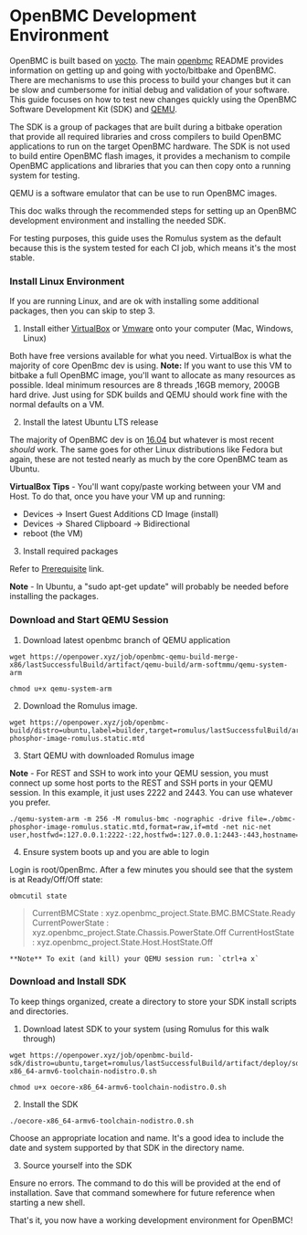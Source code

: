 # OpenBMC Development Environment

OpenBMC is built based on [yocto](https://www.yoctoproject.org/). The main
[openbmc](https://github.com/openbmc/openbmc) README provides information on
getting up and going with yocto/bitbake and OpenBMC. There are mechanisms to use
this process to build your changes but it can be slow and cumbersome for initial
debug and validation of your software. This guide focuses on how to test new
changes quickly using the OpenBMC Software Development Kit (SDK) and
[QEMU](https://www.qemu.org/).

The SDK is a group of packages that are built during a bitbake operation that
provide all required libraries and cross compilers to build OpenBMC applications
to run on the target OpenBMC hardware. The SDK is not used to build entire
OpenBMC flash images, it provides a mechanism to compile OpenBMC applications
and libraries that you can then copy onto a running system for testing.

QEMU is a software emulator that can be use to run OpenBMC images.

This doc walks through the recommended steps for setting up an OpenBMC
development environment and installing the needed SDK.

For testing purposes, this guide uses the Romulus system as the default because
this is the system tested for each CI job, which means it's the most stable.

### Install Linux Environment

If you are running Linux, and are ok with installing some additional packages,
then you can skip to step 3.

1. Install either [VirtualBox](https://www.virtualbox.org/wiki/Downloads) or
[Vmware](https://www.vmware.com/products/workstation-player/workstation-player-evaluation.html)
onto your computer (Mac, Windows, Linux)

  Both have free versions available for what you need. VirtualBox is what the
  majority of core OpenBmc dev is using. **Note:** If you want to use this VM to
  bitbake a full OpenBMC image, you'll want to allocate as many resources as
  possible. Ideal minimum resources are 8 threads ,16GB memory, 200GB hard
  drive. Just using for SDK builds and QEMU should work fine with the normal
  defaults on a VM.

2. Install the latest Ubuntu LTS release

  The majority of OpenBMC dev is on [16.04](http://releases.ubuntu.com/16.04/)
  but whatever is most recent *should* work. The same goes for other Linux
  distributions like Fedora but again, these are not tested nearly as much by
  the core OpenBMC team as Ubuntu.

  **VirtualBox Tips** - You'll want copy/paste working between your VM and Host.
  To do that, once you have your VM up and running:
  - Devices -> Insert Guest Additions CD Image (install)
  - Devices -> Shared Clipboard -> Bidirectional
  - reboot (the VM)

3. Install required packages

  Refer to
  [Prerequisite](https://github.com/openbmc/openbmc/blob/master/README.md#1-prerequisite)
  link.

  **Note** - In Ubuntu, a "sudo apt-get update" will probably be needed before
  installing the packages.

### Download and Start QEMU Session

1. Download latest openbmc branch of QEMU application

  ```
  wget https://openpower.xyz/job/openbmc-qemu-build-merge-x86/lastSuccessfulBuild/artifact/qemu-build/arm-softmmu/qemu-system-arm

  chmod u+x qemu-system-arm
  ```

2. Download the Romulus image.

  ```
  wget https://openpower.xyz/job/openbmc-build/distro=ubuntu,label=builder,target=romulus/lastSuccessfulBuild/artifact/deploy/images/romulus/obmc-phosphor-image-romulus.static.mtd
  ```

3. Start QEMU with downloaded Romulus image

  **Note** - For REST and SSH to work into your QEMU session, you must connect
  up some host ports to the REST and SSH ports in your QEMU session. In this
  example, it just uses 2222 and 2443. You can use whatever you prefer.
  ```
  ./qemu-system-arm -m 256 -M romulus-bmc -nographic -drive file=./obmc-phosphor-image-romulus.static.mtd,format=raw,if=mtd -net nic-net user,hostfwd=:127.0.0.1:2222-:22,hostfwd=:127.0.0.1:2443-:443,hostname=qemu
  ```

4. Ensure system boots up and you are able to login

  Login is root/0penBmc. After a few minutes you should see that the system is
  at Ready/Off/Off state:

  `obmcutil state`

  > CurrentBMCState     : xyz.openbmc_project.State.BMC.BMCState.Ready
  > CurrentPowerState   : xyz.openbmc_project.State.Chassis.PowerState.Off
  > CurrentHostState    : xyz.openbmc_project.State.Host.HostState.Off

    **Note** To exit (and kill) your QEMU session run: `ctrl+a x`

### Download and Install SDK

To keep things organized, create a directory to store your SDK install scripts
and directories.

1. Download latest SDK to your system (using Romulus for this walk through)

  ```
  wget https://openpower.xyz/job/openbmc-build-sdk/distro=ubuntu,target=romulus/lastSuccessfulBuild/artifact/deploy/sdk/oecore-x86_64-armv6-toolchain-nodistro.0.sh

  chmod u+x oecore-x86_64-armv6-toolchain-nodistro.0.sh
  ```

2. Install the SDK

  ```
  ./oecore-x86_64-armv6-toolchain-nodistro.0.sh
  ```

  Choose an appropriate location and name. It's a good idea to include the date
  and system supported by that SDK in the directory name.

3. Source yourself into the SDK

  Ensure no errors. The command to do this will be provided at the end of
  installation. Save that command somewhere for future reference when starting a
  new shell.

That's it, you now have a working development environment for OpenBMC!
